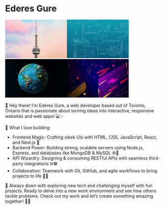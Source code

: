 # Ederes Gure

<img src="images/cn-tower-canada-wallpaper-1440x900-wallpaper.jpg" width="200"><img src="images/minimalist.webp" width="200"><img src="images/code-world.jpg" width="200"><img src="images/vector-design-retro-4k.jpeg" width="200">

👋 Hey there! I'm Ederes Gure, a web developer based out of Toronto, Ontario that is passionate about turning ideas into interactive, responsive websites and web apps! 💻✨

🚀 What I love building:

- Frontend Magic: Crafting sleek UIs with HTML, CSS, JavaScript, React, and Next.js 🎨
- Backend Power: Building strong, scalable servers using Node.js, Express, and databases like MongoDB & MySQL ⚙️🔗
- API Wizardry: Designing & consuming RESTful APIs with seamless third-party integrations 🌐🛠️
- Collaboration: Teamwork with Git, GitHub, and agile workflows to bring projects to life 🚧🤝

🔭 Always down with exploring new tech and challenging myself with fun projects. Ready to delve into a new work environment and see how others tackle problems. Check out my work and let’s create something amazing together! 👨‍💻


<!---
jaalle1/jaalle1 is a ✨ special ✨ repository because its `README.md` (this file) appears on your GitHub profile.
You can click the Preview link to take a look at your changes.
--->
